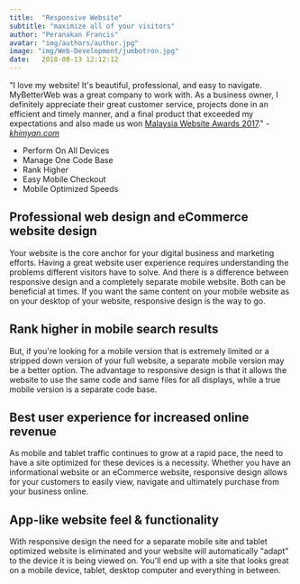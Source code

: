 ```yaml
---
title:  "Responsive Website"
subtitle: "maximize all of your visitors"
author: "Peranakan Francis"
avatar: "img/authors/author.jpg"
image: "img/Web-Development/jumbotron.jpg"
date:   2018-08-13 12:12:12
---
```


"I love my website! It's beautiful, professional, and easy to navigate. MyBetterWeb was a great company to work with. As a business owner, I definitely appreciate their great customer service, projects done in an efficient and timely manner, and a final product that exceeded my expectations and also made us won <a href="http://www.mwa.my/2017/may/khimyan-curry-a-malaysian-born-curry-paste" target="_blank">Malaysia Website Awards 2017</a>." -<a href="https://khimyan.com" target="_blank"><i>khimyan.com</i></a>

- Perform On All Devices
- Manage One Code Base
- Rank Higher
- Easy Mobile Checkout
- Mobile Optimized Speeds

## Professional web design and eCommerce website design
Your website is the core anchor for your digital business and marketing efforts. Having a great website user experience requires understanding the problems different visitors have to solve. And there is a difference between responsive design and a completely separate mobile website. Both can be beneficial at times. If you want the same content on your mobile website as on your desktop of your website, responsive design is the way to go.

## Rank higher in mobile search results
But, if you're looking for a mobile version that is extremely limited or a stripped down version of your full website, a separate mobile version may be a better option. The advantage to responsive design is that it allows the website to use the same code and same files for all displays, while a true mobile version is a separate code base.

## Best user experience for increased online revenue
As mobile and tablet traffic continues to grow at a rapid pace, the need to have a site optimized for these devices is a necessity. Whether you have an informational website or an eCommerce website, responsive design allows for your customers to easily view, navigate and ultimately purchase from your business online.

## App-like website feel & functionality
With responsive design the need for a separate mobile site and tablet optimized website is eliminated and your website will automatically "adapt" to the device it is being viewed on. You'll end up with a site that looks great on a mobile device, tablet, desktop computer and everything in between.
